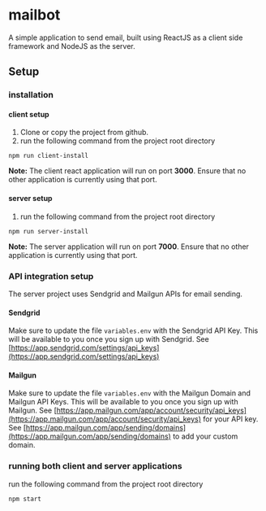 # mailbot
A simple application to send email, built using ReactJS as a client side framework and NodeJS as the server.

## Setup

### installation

#### client setup

1. Clone or copy the project from github.
2. run the following command from the project root directory
```
npm run client-install
```

**Note:** The client react application will run on port **3000**. Ensure that no other application is currently using that port.

#### server setup

1. run the following command from the project root directory
```
npm run server-install
```

**Note:** The server application will run on port **7000**. Ensure that no other application is currently using that port.

### API integration setup

The server project uses Sendgrid and Mailgun APIs for email sending.

#### Sendgrid
Make sure to update the file `variables.env` with the Sendgrid API Key. This will be available to you once you sign up with Sendgrid.
See [https://app.sendgrid.com/settings/api_keys](https://app.sendgrid.com/settings/api_keys)

#### Mailgun
Make sure to update the file `variables.env` with the Mailgun Domain and Mailgun API Keys. This will be available to you once you sign up with Mailgun.
See [https://app.mailgun.com/app/account/security/api_keys](https://app.mailgun.com/app/account/security/api_keys) for your API key.
See [https://app.mailgun.com/app/sending/domains](https://app.mailgun.com/app/sending/domains) to add your custom domain.

### running both client and server applications


run the following command from the project root directory
```
npm start
```
